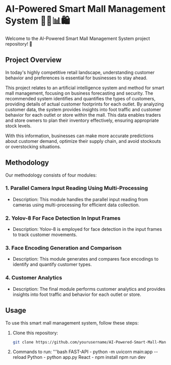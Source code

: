 # AI-Powered Smart Mall Management System 🏬🤖📊🛍️

Welcome to the AI-Powered Smart Mall Management System project repository! 🌟

## Project Overview

In today's highly competitive retail landscape, understanding customer behavior and preferences is essential for businesses to stay ahead. 

This project relates to an artificial intelligence system and method for smart mall management, focusing on business forecasting and security. The recommended system identifies and quantifies the types of customers, providing details of actual customer footprints for each outlet. 
By analyzing customer data, the system provides insights into foot traffic and customer behavior for each outlet or store within the mall. This data enables traders and store owners to plan their inventory effectively, ensuring appropriate stock levels.

With this information, businesses can make more accurate predictions about customer demand, optimize their supply chain, and avoid stockouts or overstocking situations.

## Methodology

Our methodology consists of four modules:

### 1. Parallel Camera Input Reading Using Multi-Processing
   - Description: This module handles the parallel input reading from cameras using multi-processing for efficient data collection.

### 2. Yolov-8 For Face Detection In Input Frames
   - Description: Yolov-8 is employed for face detection in the input frames to track customer movements.

### 3. Face Encoding Generation and Comparison
   - Description: This module generates and compares face encodings to identify and quantify customer types.

### 4. Customer Analytics
   - Description: The final module performs customer analytics and provides insights into foot traffic and behavior for each outlet or store.

## Usage

To use this smart mall management system, follow these steps:

1. Clone this repository:
   ```bash
   git clone https://github.com/yourusername/AI-Powered-Smart-Mall-Management-System.git

2. Commands to run:
   '''bash
   FAST-API - python -m uvicorn main:app --reload
   Python - python app.py
   React - 
   npm install
   npm run dev

